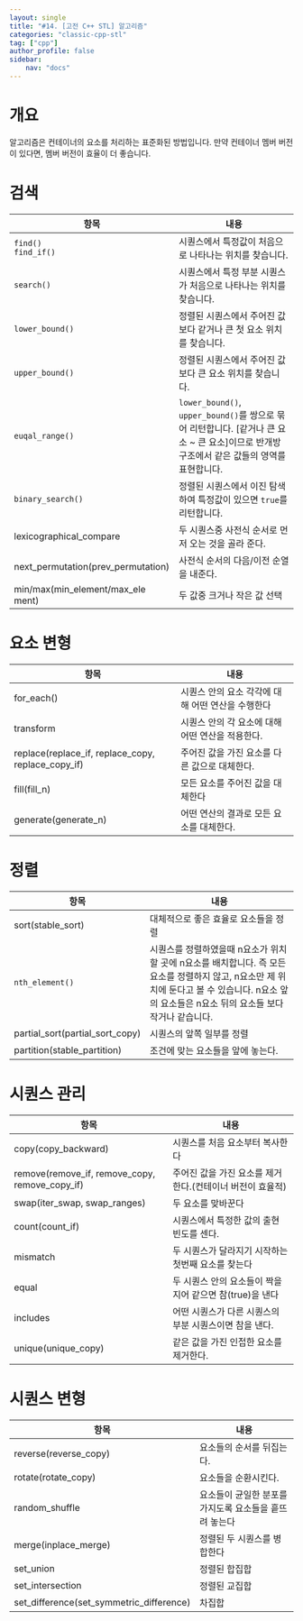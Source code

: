 ```yaml
---
layout: single
title: "#14. [고전 C++ STL] 알고리즘"
categories: "classic-cpp-stl"
tag: ["cpp"]
author_profile: false
sidebar: 
    nav: "docs"
---
```


# 개요

알고리즘은 컨테이너의 요소를 처리하는 표준화된 방법입니다. 만약 컨테이너 멤버 버전이 있다면, 멤버 버전이 효율이 더 좋습니다.

# 검색

|항목|내용|
|--|--|
|`find()`<br/>`find_if()`|시퀀스에서 특정값이 처음으로 나타나는 위치를 찾습니다.|
|`search()`|시퀀스에서 특정 부분 시퀀스가 처음으로 나타나는 위치를 찾습니다.|
|`lower_bound()`|정렬된 시퀀스에서 주어진 값보다 같거나 큰 첫 요소 위치를 찾습니다.|
|`upper_bound()`|정렬된 시퀀스에서 주어진 값보다 큰 요소 위치를 찾습니다.|
|`euqal_range()`|`lower_bound()`, `upper_bound()`를 쌍으로 묶어 리턴합니다. [같거나 큰 요소 ~ 큰 요소]이므로 반개방구조에서 같은 값들의 영역를 표현합니다.|
|`binary_search()`|정렬된 시퀀스에서 이진 탐색하여 특정값이 있으면 `true`를 리턴합니다.|
|lexicographical_compare|두 시퀀스중 사전식 순서로 먼저 오는 것을 골라 준다. |
|next_permutation(prev_permutation)|사전식 순서의 다음/이전 순열을 내준다.|
|min/max(min_element/max_ele ment) |두 값중 크거나 작은 값 선택|

# 요소 변형

|항목|내용|
|--|--|
|for_each()|시퀀스 안의 요소 각각에 대해 어떤 연산을 수행한다|
|transform|시퀀스 안의 각 요소에 대해 어떤 연산을 적용한다.|
|replace(replace_if, replace_copy, replace_copy_if)|주어진 값을 가진 요소를 다른 값으로 대체한다.|
|fill(fill_n)|모든 요소를 주어진 값을 대체한다|
|generate(generate_n)|어떤 연산의 결과로 모든 요소를 대체한다.|

# 정렬

|항목|내용|
|--|--|
|sort(stable_sort)|대체적으로 좋은 효율로 요소들을 정렬|
|`nth_element()`|시퀀스를 정렬하였을때 n요소가 위치할 곳에 n요소를 배치합니다. 즉 모든 요소를 정렬하지 않고, n요소만 제 위치에 둔다고 볼 수 있습니다. n요소 앞의 요소들은 n요소 뒤의 요소들 보다 작거나 같습니다.|
|partial_sort(partial_sort_copy)|시퀀스의 앞쪽 일부를 정렬|
|partition(stable_partition)|조건에 맞는 요소들을 앞에 놓는다.|

# 시퀀스 관리

|항목|내용|
|--|--|
|copy(copy_backward)|시퀀스를 처음 요소부터 복사한다|
|remove(remove_if, remove_copy, remove_copy_if)|주어진 값을 가진 요소를 제거한다.(컨테이너 버전이 효율적)|
|swap(iter_swap, swap_ranges)|두 요소를 맞바꾼다|
|count(count_if)|시퀀스에서 특정한 값의 출현 빈도를 센다.|
|mismatch|두 시퀀스가 달라지기 시작하는 첫번째 요소를 찾는다|
|equal|두 시퀀스 안의 요소들이 짝을 지어 같으면 참(true)을 낸다|
|includes|어떤 시퀀스가 다른 시퀀스의 부분 시퀀스이면 참을 낸다.|
|unique(unique_copy)|같은 값을 가진 인접한 요소를 제거한다. |

# 시퀀스 변형

|항목|내용|
|--|--|
|reverse(reverse_copy)|요소들의 순서를 뒤집는다.|
|rotate(rotate_copy) |요소들을 순환시킨다.|
|random_shuffle|요소들이 균일한 분포를 가지도록 요소들을 흩뜨려 놓는다|
|merge(inplace_merge)|정렬된 두 시퀀스를 병합한다|
|set_union|정렬된 합집합|
|set_intersection|정렬된 교집합|
|set_difference(set_symmetric_difference)|차집합|






